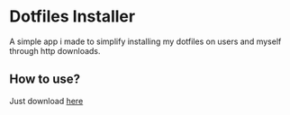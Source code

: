 # Dotfiles Installer
A simple app i made to simplify installing my dotfiles on users and myself through http downloads.

## How to use?
Just download [here](https://github.com/reiyuchan/dotfiles-installer/releases/tag/v1.0)
